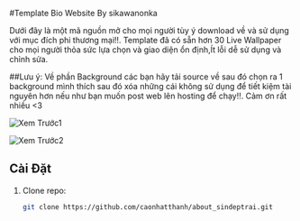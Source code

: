 #Template Bio Website By sikawanonka

Dưới đây là một mã nguồn mở cho mọi người tùy ý download về và sử dụng với mục đích phi thương mại!!.
Template đã có sẵn hơn 30 Live Wallpaper cho mọi người thỏa sức lựa chọn và giao diện ổn định,Ít lỗi dễ sử dụng và chỉnh sửa.

##Lưu ý: Về phần Background các bạn hãy tải source về sau đó chọn ra 1 background mình thích sau đó xóa những cái không sử dụng để tiết kiệm tài nguyên hơn
nếu như bạn muốn post web lên hosting để chạy!!. Cảm ơn rất nhiều <3
  

![Xem Trước1](https://i.imgur.com/wmJKbDl.png)

![Xem Trước2](https://i.imgur.com/51A4fyL.png)

## Cài Đặt
1. Clone repo:
   ```bash
   git clone https://github.com/caonhatthanh/about_sindeptrai.git
